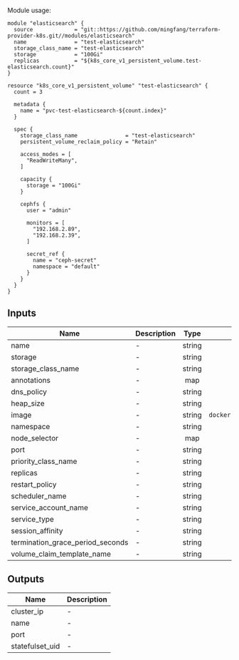 Module usage:

    module "elasticsearch" {
      source             = "git::https://github.com/mingfang/terraform-provider-k8s.git//modules/elasticsearch"
      name               = "test-elasticsearch"
      storage_class_name = "test-elasticsearch"
      storage            = "100Gi"
      replicas           = "${k8s_core_v1_persistent_volume.test-elasticsearch.count}"
    }

    resource "k8s_core_v1_persistent_volume" "test-elasticsearch" {
      count = 3

      metadata {
        name = "pvc-test-elasticsearch-${count.index}"
      }

      spec {
        storage_class_name               = "test-elasticsearch"
        persistent_volume_reclaim_policy = "Retain"

        access_modes = [
          "ReadWriteMany",
        ]

        capacity {
          storage = "100Gi"
        }

        cephfs {
          user = "admin"

          monitors = [
            "192.168.2.89",
            "192.168.2.39",
          ]

          secret_ref {
            name = "ceph-secret"
            namespace = "default"
          }
        }
      }
    }

## Inputs

| Name | Description | Type | Default | Required |
|------|-------------|:----:|:-----:|:-----:|
| name | - | string | - | yes |
| storage | - | string | - | yes |
| storage\_class\_name | - | string | - | yes |
| annotations | - | map | `{}` | no |
| dns\_policy | - | string | `` | no |
| heap\_size | - | string | `4g` | no |
| image | - | string | `docker.elastic.co/elasticsearch/elasticsearch:6.4.2` | no |
| namespace | - | string | `` | no |
| node\_selector | - | map | `{}` | no |
| port | - | string | `9200` | no |
| priority\_class\_name | - | string | `` | no |
| replicas | - | string | `1` | no |
| restart\_policy | - | string | `` | no |
| scheduler\_name | - | string | `` | no |
| service\_account\_name | - | string | `` | no |
| service\_type | - | string | `` | no |
| session\_affinity | - | string | `` | no |
| termination\_grace\_period\_seconds | - | string | `30` | no |
| volume\_claim\_template\_name | - | string | `pvc` | no |

## Outputs

| Name | Description |
|------|-------------|
| cluster\_ip | - |
| name | - |
| port | - |
| statefulset\_uid | - |

